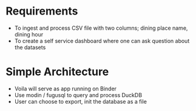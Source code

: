 # Requirements

- To ingest and process CSV file with two columns; dining place name, dining hour
- To create a self service dashboard where one can ask question about the datasets

# Simple Architecture

- Voila will serve as app running on Binder
- Use modin / fugusql to query and process DuckDB
- User can choose to export, init the database as a file
